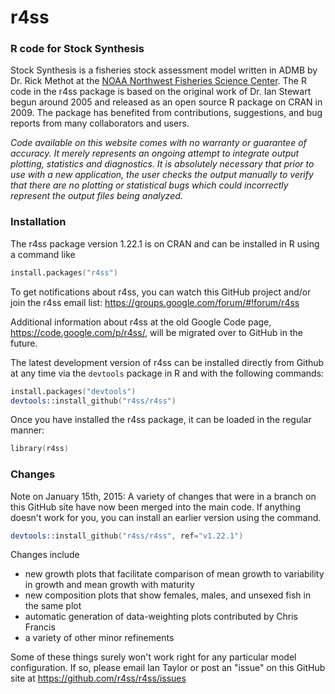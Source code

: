 r4ss
====

### R code for Stock Synthesis

Stock Synthesis is a fisheries stock assessment model written in ADMB by Dr. Rick Methot at the [NOAA Northwest Fisheries Science Center](http://www.nwfsc.noaa.gov/). The R code in the r4ss package is based on the original work of Dr. Ian Stewart begun around 2005 and released as an open source R package on CRAN in 2009. The package has benefited from contributions, suggestions, and bug reports from many collaborators and users.

*Code available on this website comes with no warranty or guarantee of accuracy. It merely represents an ongoing attempt to integrate output plotting, statistics and diagnostics. It is absolutely necessary that prior to use with a new application, the user checks the output manually to verify that there are no plotting or statistical bugs which could incorrectly represent the output files being analyzed.*

### Installation

The r4ss package version 1.22.1 is on CRAN and can be installed in R using a command like

```S
install.packages("r4ss")
```
To get notifications about r4ss, you can watch this GitHub project and/or join the r4ss email list: <https://groups.google.com/forum/#!forum/r4ss>

Additional information about r4ss at the old Google Code page, <https://code.google.com/p/r4ss/>, will be migrated over to GitHub in the future.

The latest development version of r4ss can be installed directly from Github at any time via the `devtools` package in R and with the following commands:

```S
install.packages("devtools")
devtools::install_github("r4ss/r4ss")
```

Once you have installed the r4ss package, it can be loaded in the regular manner:

```S
library(r4ss)
````

### Changes

Note on January 15th, 2015:
A variety of changes that were in a branch on this GitHub site have now been merged into the main code. If anything doesn't work for you, you can install an earlier version using the command.

```S
devtools::install_github("r4ss/r4ss", ref="v1.22.1")
````

Changes include
* new growth plots that facilitate comparison of mean growth to variability in growth and mean growth with maturity
* new composition plots that show females, males, and unsexed fish in the same plot
* automatic generation of data-weighting plots contributed by Chris Francis
* a variety of other minor refinements

Some of these things surely won't work right for any particular model configuration. If so, please email Ian Taylor or post an "issue" on this GitHub site at https://github.com/r4ss/r4ss/issues
